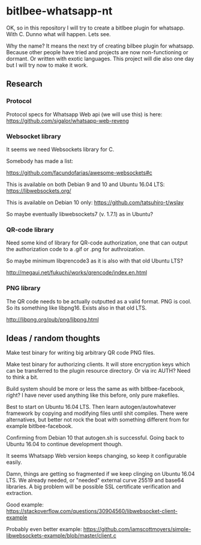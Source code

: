 # bitlbee-whatsapp-nt

OK, so in this repository I will try to create a bitlbee
plugin for whatsapp. With C. Dunno what will happen. Lets see.

Why the name? It means the next try of creating bilbee
plugin for whatsapp. Because other people have tried and
projects are now non-functioning or dormant. Or written
with exotic languages. This project will die also one day
but I will try now to make it work.

## Research
### Protocol
Protocol specs for Whatsapp Web api (we will use this)
is here:
https://github.com/sigalor/whatsapp-web-reveng

### Websocket library
It seems we need Websockets library for C.

Somebody has made a list:

https://github.com/facundofarias/awesome-websockets#c

This is available on both Debian 9 and 10 and Ubuntu 16.04 LTS:
https://libwebsockets.org/

This is available on Debian 10 only:
https://github.com/tatsuhiro-t/wslay

So maybe eventually libwebsockets7 (v. 1.7.1) as in Ubuntu?

### QR-code library
Need some kind of library for QR-code authorization, one
that can output the authorization code to a .gif or .png
for authroization.

So maybe minimum libqrencode3 as it is also with that old Ubuntu LTS?

http://megaui.net/fukuchi/works/qrencode/index.en.html

### PNG library

The QR code needs to be actually outputted as a valid format.
PNG is cool. So its something like libpng16. Exists also in that old
LTS.

http://libpng.org/pub/png/libpng.html

## Ideas / random thoughts
Make test binary for writing big arbitrary QR code PNG files.

Make test binary for authorizing clients. It will store
encryption keys which can be transferred to the plugin resource directory.
Or via irc AUTH? Need to think a bit.

Build system should be more or less the same as with bitlbee-facebook,
right? I have never used anything like this before, only pure makefiles.

Best to start on Ubuntu 16.04 LTS. Then learn autogen/autowhatever
framework by copying and modifying files until shit compiles.
There were alternatives, but better not rock the boat with something
different from for example bitlbee-facebook.

Confirming from Debian 10 that autogen.sh is successful. Going back
to Ubuntu 16.04 to continue development though.

It seems Whatsapp Web version keeps changing, so keep it configurable
easily.

Damn, things are getting so fragmented if we keep clinging on
Ubuntu 16.04 LTS. We already needed, or "needed" external curve 25519 and
base64 libraries. A big problem will be possible SSL certificate
verification and extraction.

Good example:
https://stackoverflow.com/questions/30904560/libwebsocket-client-example

Probably even better example:
https://github.com/iamscottmoyers/simple-libwebsockets-example/blob/master/client.c

